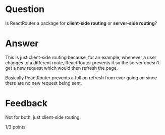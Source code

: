 # Question

Is ReactRouter a package for **client-side routing** or **server-side routing**?

# Answer

<!-- ReactRouter is a package for both client. 
I could've sworn I changed the answer to this.... -->

This is just client-side routing because, for an example, whenever a user changes to a different route, ReactRouter prevents it so the server doesn't get a new request which would then refresh the page.

Basically ReactRouter prevents a full on refresh from ever going on since there are no new request being sent. 

# Feedback

Not for both, just client-side routing. 

1/3 points